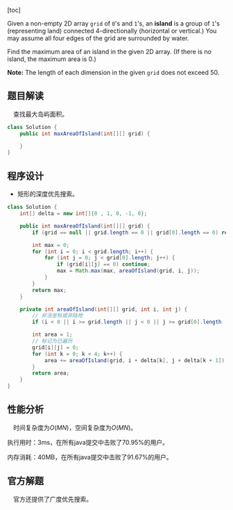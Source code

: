 [toc]

Given a non-empty 2D array `grid` of `0`'s and `1`'s, an **island** is a group of `1`'s (representing land) connected 4-directionally (horizontal or vertical.) You may assume all four edges of the grid are surrounded by water.

Find the maximum area of an island in the given 2D array. (If there is no island, the maximum area is 0.)



**Note:** The length of each dimension in the given `grid` does not exceed 50.



## 题目解读

&emsp;查找最大岛屿面积。

```java
class Solution {
    public int maxAreaOfIsland(int[][] grid) {

    }
}
```

## 程序设计

* 矩形的深度优先搜索。

```java
class Solution {
    int[] delta = new int[]{0 , 1, 0, -1, 0};

    public int maxAreaOfIsland(int[][] grid) {
        if (grid == null || grid.length == 0 || grid[0].length == 0) return 0;

        int max = 0;
        for (int i = 0; i < grid.length; i++) {
            for (int j = 0; j < grid[0].length; j++) {
                if (grid[i][j] == 0) continue;
                max = Math.max(max, areaOfIsland(grid, i, j));
            }
        }
        return max;
    }

    private int areaOfIsland(int[][] grid, int i, int j) {
        // 非法坐标或非陆地
        if (i < 0 || i >= grid.length || j < 0 || j >= grid[0].length || grid[i][j] == 0) return 0;

        int area = 1;
		// 标记为已遍历
        grid[i][j] = 0;
        for (int k = 0; k < 4; k++) {
            area += areaOfIsland(grid, i + delta[k], j + delta[k + 1]);
        }
        return area;
    }
}
```

## 性能分析

&emsp;时间复杂度为$O(MN)$，空间复杂度为$O(MN)$。

执行用时：3ms，在所有java提交中击败了70.95%的用户。

内存消耗：40MB，在所有java提交中击败了91.67%的用户。

## 官方解题

&emsp;官方还提供了广度优先搜索。